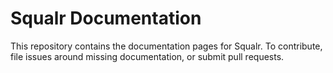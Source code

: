 # Squalr Documentation

This repository contains the documentation pages for Squalr. To contribute, file issues around missing documentation, or submit pull requests.
